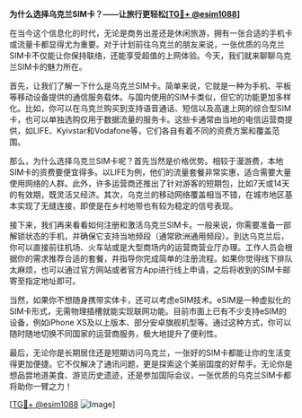 **为什么选择乌克兰SIM卡？——让旅行更轻松[[TG💪+ @esim1088](https://t.me/s/esim1088)]**

在当今这个信息化的时代，无论是商务出差还是休闲旅游，拥有一张合适的手机卡或流量卡都显得尤为重要。对于计划前往乌克兰的朋友来说，一张优质的乌克兰SIM卡不仅能让你保持联络，还能享受超值的上网体验。今天，我们就来聊聊乌克兰SIM卡的魅力所在。

首先，让我们了解一下什么是乌克兰SIM卡。简单来说，它就是一种为手机、平板等移动设备提供的通信服务载体。与国内使用的SIM卡类似，但它的功能更加多样化。比如，你可以在乌克兰购买到支持语音通话、短信以及高速上网的综合型SIM卡，也可以单独选购仅用于数据流量的服务卡。这些卡通常由当地的电信运营商提供，如LIFE、Kyivstar和Vodafone等，它们各自有着不同的资费方案和覆盖范围。

那么，为什么选择乌克兰SIM卡呢？首先当然是价格优势。相较于漫游费，本地SIM卡的资费要便宜得多。以LIFE为例，他们的流量套餐非常实惠，适合需要大量使用网络的人群。此外，许多运营商还推出了针对游客的短期包，比如7天或14天的有效期，既灵活又经济。其次，乌克兰的移动网络覆盖相当不错，在城市地区基本实现了无缝连接，即使是在乡村地带也有较为稳定的信号表现。

接下来，我们再来看看如何注册和激活乌克兰SIM卡。一般来说，你需要准备一部解锁状态的手机，并确保它支持当地频段（通常欧洲通用频段）。到达乌克兰后，你可以直接前往机场、火车站或是大型商场内的运营商营业厅办理。工作人员会根据你的需求推荐合适的套餐，并指导你完成简单的注册流程。如果你觉得线下排队太麻烦，也可以通过官方网站或者官方App进行线上申请，之后将收到的SIM卡邮寄至指定地址即可。

当然，如果你不想随身携带实体卡，还可以考虑eSIM技术。eSIM是一种虚拟化的SIM卡形式，无需物理插槽就能实现联网功能。目前市面上已有不少支持eSIM的设备，例如iPhone XS及以上版本、部分安卓旗舰机型等。通过这种方式，你可以随时随地切换不同国家的运营商服务，极大地提升了便利性。

最后，无论你是长期居住还是短期访问乌克兰，一张好的SIM卡都能让你的生活变得更加便捷。它不仅解决了通讯问题，更是探索这个美丽国度的好帮手。无论你是想品尝地道美食、游览历史遗迹，还是参加国际会议，一张优质的乌克兰SIM卡都将助你一臂之力！

[[TG💪+ @esim1088](https://t.me/s/esim1088) ![Image](https://i.postimg.cc/4NQfJmqS/Snipaste-2025-05-13-00-14-12.png)]